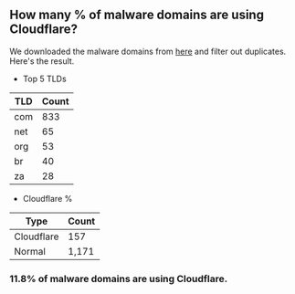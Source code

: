 ## How many % of malware domains are using Cloudflare?


We downloaded the malware domains from [here](https://urlhaus.abuse.ch) and filter out duplicates.
Here's the result.


[//]: # (start replacement)


- Top 5 TLDs

| TLD | Count |
| --- | --- |
| com | 833 |
| net | 65 |
| org | 53 |
| br | 40 |
| za | 28 |


- Cloudflare %

| Type | Count |
| --- | --- |
| Cloudflare | 157 |
| Normal | 1,171 |


### 11.8% of malware domains are using Cloudflare.